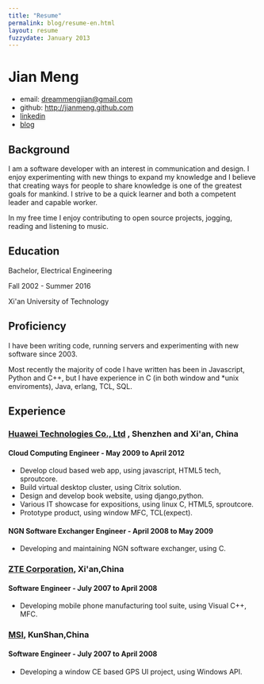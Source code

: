 ```yaml
---
title: "Resume"
permalink: blog/resume-en.html
layout: resume
fuzzydate: January 2013
---
```


# Jian Meng


* email: <dreammengjian@gmail.com>
* github: <http://jianmeng.github.com>
* [linkedin](http://www.linkedin.com/pub/jian-meng/41/927/449)
* [blog](http://jianmeng.github.com/)

## Background
I am a software developer with an interest in communication and design.
I enjoy experimenting with new things to expand my knowledge and I believe
that creating ways for people to share knowledge is one of the greatest goals
for mankind. I strive to be a quick learner and both a competent leader and
 capable worker. 

In my free time I enjoy contributing to open source projects, jogging, reading
 and listening to music.

## Education
Bachelor, Electrical Engineering

Fall 2002 - Summer 2016  

Xi'an University of Technology 

## Proficiency
I have been writing code, running servers and experimenting with new software since 2003.

Most recently the majority of code I have written has been in Javascript, Python and C++,
 but I have experience in C (in both window and \*unix enviroments), Java, erlang, TCL, SQL.


## Experience


### [Huawei Technologies Co., Ltd](http://www.huawei.com) , Shenzhen and Xi'an, China

#### Cloud Computing Engineer - May 2009 to April 2012
* Develop cloud based web app, using javascript, HTML5 tech, sproutcore.
* Build virtual desktop cluster, using Citrix solution.
* Design and develop book website, using django,python.
* Various IT showcase for expositions, using linux C, HTML5, sproutcore.
* Prototype product, using window MFC, TCL(expect).

#### NGN Software Exchanger Engineer - April 2008 to May 2009
* Developing and maintaining NGN software exchanger, using C.


### [ZTE Corporation](http://www.zte.com.cn), Xi'an,China

#### Software Engineer - July 2007 to April 2008
* Developing mobile phone manufacturing tool suite, using Visual C++, MFC.


### [MSI](http://www.msi.com), KunShan,China

#### Software Engineer - July 2007 to April 2008
* Developing a window CE based GPS UI project, using Windows API.

